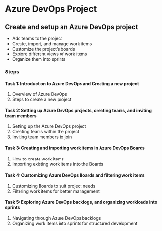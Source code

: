 # Azure DevOps Project

## Create and setup an Azure DevOps project
- Add teams to the project
- Create, import, and manage work items
- Customize the project’s boards
- Explore different views of work items
- Organize them into sprints

### Steps:

#### Task 1: Introduction to Azure DevOps and Creating a new project
1. Overview of Azure DevOps
2. Steps to create a new project

#### Task 2: Setting up Azure DevOps projects, creating teams, and inviting team members
1. Setting up the Azure DevOps project
2. Creating teams within the project
3. Inviting team members to join

#### Task 3: Creating and importing work items in Azure DevOps Boards
1. How to create work items
2. Importing existing work items into the Boards

#### Task 4: Customizing Azure DevOps Boards and filtering work items
1. Customizing Boards to suit project needs
2. Filtering work items for better management

#### Task 5: Exploring Azure DevOps backlogs, and organizing workloads into sprints
1. Navigating through Azure DevOps backlogs
2. Organizing work items into sprints for structured development
